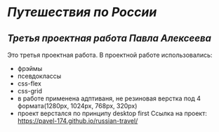# **_Путешествия по России_**
## *Третья проектная работа Павла Алексеева*
Это третья проектная работа. 
В проектной работе использовались:
* фрэймы
* псевдоклассы
* css-flex
* css-grid
* в работе применена адптиваня, не резиновая верстка под 4 формата(1280px, 1024px, 768px, 320px)
* проект верстался по принципу desktop first
Ссылка на проект: https://pavel-174.github.io/russian-travel/